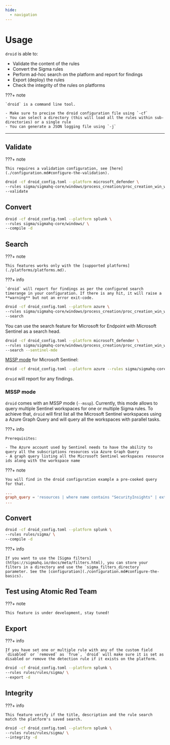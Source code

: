 ```yaml
---
hide:
  - navigation
---
```


# Usage

`droid` is able to:

- Validate the content of the rules
- Convert the Sigma rules
- Perform ad-hoc search on the platform and report for findings
- Export (deploy) the rules
- Check the integrity of the rules on platforms

???+ note

    `droid` is a command line tool.

    - Make sure to precise the droid configuration file using `-cf`
    - You can select a directory (this will load all the rules within sub-directories) or a single rule
    - You can generate a JSON logging file using `-j`

---

## Validate

???+ note

    This requires a validation configuration, see [here](./configuration.md#configure-the-validation).

```bash
droid -cf droid_config.toml --platform microsoft_defender \
--rules sigma/sigmahq-core/windows/process_creation/proc_creation_win_wmic_susp_process_creation.yml \
--validate
```

## Convert

```bash
droid -cf droid_config.toml --platform splunk \
--rules sigma/sigmahq-core/windows/ \
--compile -d
```

## Search

???+ note

    This features works only with the [supported platforms](./platforms/platforms.md).

???+ info

    `droid` will report for findings as per the configured search timerange in your configuration. If there is any hit, it will raise a **warning** but not an error exit-code.

```bash
droid -cf droid_config.toml --platform azure \
--rules sigma/sigmahq-core/windows/process_creation/proc_creation_win_wmic_susp_process_creation.yml \
--search
```

You can use the search feature for Microsoft for Endpoint with Microsoft Sentinel as a search head.

```bash
droid -cf droid_config.toml --platform microsoft_defender \
--rules sigma/sigmahq-core/windows/process_creation/proc_creation_win_wmic_susp_process_creation.yml \
--search --sentinel-mde
```

[MSSP mode](#mssp-mode) for Microsoft Sentinel:

```bash
droid -cf droid_config.toml --platform azure --rules sigma/sigmahq-core/windows/process_creation/proc_creation_win_wmic_susp_process_creation.yml --search --mssp
```

`droid` will report for any findings.

### MSSP mode

`droid` comes with an MSSP mode (`--mssp`). Currently, this mode allows to query multiple Sentinel workspaces for one or multiple Sigma rules. To achieve that, `droid` will first list all the Microsoft Sentinel workspaces using a Azure Graph Query and will query all the workspaces with parallel tasks.


???+ info

    Prerequisites:

    - The Azure account used by Sentinel needs to have the ability to query all the subscriptions resources via Azure Graph Query
    - A graph query listing all the Microsoft Sentinel workspaces resource ids along with the workspace name

???+ note

    You will find in the droid configuration example a pre-cooked query for that.

```toml
...
graph_query = 'resources | where name contains "SecurityInsights" | extend workspaceId = tostring(properties.workspaceResourceId) | project name, workspaceId'
...
```

## Convert

```bash
droid -cf droid_config.toml --platform splunk \
--rules rules/sigma/ \
--compile -d
```

???+ info

    If you want to use the [Sigma filters](https://sigmahq.io/docs/meta/filters.html), you can store your filters in a directory and use the `sigma_filters_directory` parameter. See the [configuration](./configuration.md#configure-the-basics).

## Test using Atomic Red Team

???+ note

    This feature is under development, stay tuned!

## Export

???+ info

    If you have set one or multiple rule with any of the custom field `disabled` or `removed` as `True`, `droid` will make sure it is set as disabled or remove the detection rule if it exists on the platform.

```bash
droid -cf droid_config.toml --platform splunk \
--rules rules/rules/sigma/ \
--export -d
```

## Integrity

???+ info

    This feature verify if the title, description and the rule search match the platform's saved search.

```bash
droid -cf droid_config.toml --platform splunk \
--rules rules/rules/sigma/ \
--integrity -d
```